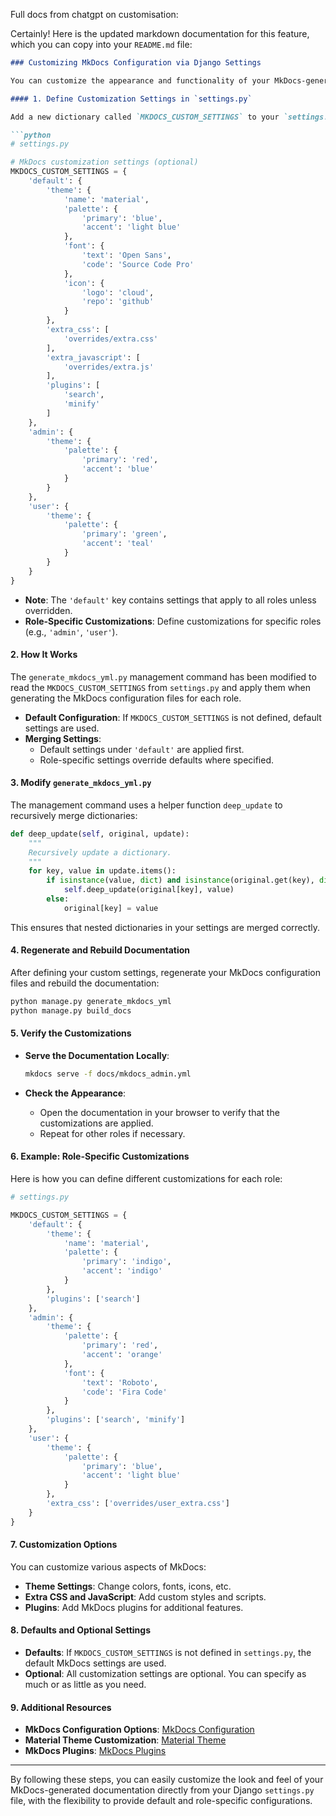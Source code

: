 Full docs from chatgpt on customisation:

Certainly! Here is the updated markdown documentation for this feature, which you can copy into your `README.md` file:

```markdown
### Customizing MkDocs Configuration via Django Settings

You can customize the appearance and functionality of your MkDocs-generated documentation directly through your Django `settings.py` file. This approach allows you to define default and role-specific customizations without modifying the codebase.

#### 1. Define Customization Settings in `settings.py`

Add a new dictionary called `MKDOCS_CUSTOM_SETTINGS` to your `settings.py` file:

```python
# settings.py

# MkDocs customization settings (optional)
MKDOCS_CUSTOM_SETTINGS = {
    'default': {
        'theme': {
            'name': 'material',
            'palette': {
                'primary': 'blue',
                'accent': 'light blue'
            },
            'font': {
                'text': 'Open Sans',
                'code': 'Source Code Pro'
            },
            'icon': {
                'logo': 'cloud',
                'repo': 'github'
            }
        },
        'extra_css': [
            'overrides/extra.css'
        ],
        'extra_javascript': [
            'overrides/extra.js'
        ],
        'plugins': [
            'search',
            'minify'
        ]
    },
    'admin': {
        'theme': {
            'palette': {
                'primary': 'red',
                'accent': 'blue'
            }
        }
    },
    'user': {
        'theme': {
            'palette': {
                'primary': 'green',
                'accent': 'teal'
            }
        }
    }
}
```

- **Note**: The `'default'` key contains settings that apply to all roles unless overridden.
- **Role-Specific Customizations**: Define customizations for specific roles (e.g., `'admin'`, `'user'`).

#### 2. How It Works

The `generate_mkdocs_yml.py` management command has been modified to read the `MKDOCS_CUSTOM_SETTINGS` from `settings.py` and apply them when generating the MkDocs configuration files for each role.

- **Default Configuration**: If `MKDOCS_CUSTOM_SETTINGS` is not defined, default settings are used.
- **Merging Settings**:
  - Default settings under `'default'` are applied first.
  - Role-specific settings override defaults where specified.

#### 3. Modify `generate_mkdocs_yml.py`

The management command uses a helper function `deep_update` to recursively merge dictionaries:

```python
def deep_update(self, original, update):
    """
    Recursively update a dictionary.
    """
    for key, value in update.items():
        if isinstance(value, dict) and isinstance(original.get(key), dict):
            self.deep_update(original[key], value)
        else:
            original[key] = value
```

This ensures that nested dictionaries in your settings are merged correctly.

#### 4. Regenerate and Rebuild Documentation

After defining your custom settings, regenerate your MkDocs configuration files and rebuild the documentation:

```bash
python manage.py generate_mkdocs_yml
python manage.py build_docs
```

#### 5. Verify the Customizations

- **Serve the Documentation Locally**:

  ```bash
  mkdocs serve -f docs/mkdocs_admin.yml
  ```

- **Check the Appearance**:
  - Open the documentation in your browser to verify that the customizations are applied.
  - Repeat for other roles if necessary.

#### 6. Example: Role-Specific Customizations

Here is how you can define different customizations for each role:

```python
# settings.py

MKDOCS_CUSTOM_SETTINGS = {
    'default': {
        'theme': {
            'name': 'material',
            'palette': {
                'primary': 'indigo',
                'accent': 'indigo'
            }
        },
        'plugins': ['search']
    },
    'admin': {
        'theme': {
            'palette': {
                'primary': 'red',
                'accent': 'orange'
            },
            'font': {
                'text': 'Roboto',
                'code': 'Fira Code'
            }
        },
        'plugins': ['search', 'minify']
    },
    'user': {
        'theme': {
            'palette': {
                'primary': 'blue',
                'accent': 'light blue'
            }
        },
        'extra_css': ['overrides/user_extra.css']
    }
}
```

#### 7. Customization Options

You can customize various aspects of MkDocs:

- **Theme Settings**: Change colors, fonts, icons, etc.
- **Extra CSS and JavaScript**: Add custom styles and scripts.
- **Plugins**: Add MkDocs plugins for additional features.

#### 8. Defaults and Optional Settings

- **Defaults**: If `MKDOCS_CUSTOM_SETTINGS` is not defined in `settings.py`, the default MkDocs settings are used.
- **Optional**: All customization settings are optional. You can specify as much or as little as you need.

#### 9. Additional Resources

- **MkDocs Configuration Options**: [MkDocs Configuration](https://www.mkdocs.org/user-guide/configuration/)
- **Material Theme Customization**: [Material Theme](https://squidfunk.github.io/mkdocs-material/setup/changing-the-colors/)
- **MkDocs Plugins**: [MkDocs Plugins](https://github.com/mkdocs/mkdocs/wiki/MkDocs-Plugins)

---

By following these steps, you can easily customize the look and feel of your MkDocs-generated documentation directly from your Django `settings.py` file, with the flexibility to provide default and role-specific configurations.

```
